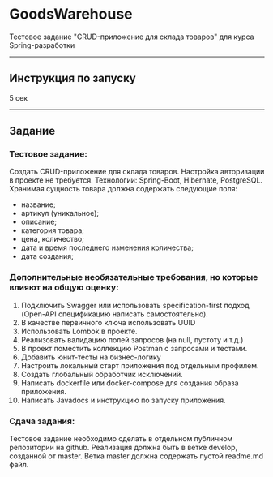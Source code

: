 # GoodsWarehouse

Тестовое задание "CRUD-приложение для склада товаров" для курса Spring-разработки

---

## Инструкция по запуску

5 сек

---

## Задание

### Тестовое задание:

Создать CRUD-приложение для склада товаров. Настройка авторизации в проекте не требуется.
Технологии: Spring-Boot, Hibernate, PostgreSQL.
Хранимая сущность товара должна содержать следующие поля: 
* название;
* артикул (уникальное);
* описание;
* категория товара;
* цена, количество;
* дата и время последнего изменения количества;
* дата создания;

### Дополнительные необязательные требования, но которые влияют на общую оценку:
1. Подключить Swagger или использовать specification-first подход (Open-API спецификацию написать самостоятельно).
2. В качестве первичного ключа использовать UUID
3. Использовать Lombok в проекте.
4. Реализовать валидацию полей запросов (на null, пустоту и т.д.)
5. В проект поместить коллекцию Postman с запросами и тестами.
6. Добавить юнит-тесты на бизнес-логику
7. Настроить локальный старт приложения под отдельным профилем.
8. Создать глобальный обработчик исключений.
9. Написать dockerfile или docker-compose для создания образа приложения.
10. Написать Javadocs и инструкцию по запуску приложения.

### Сдача задания: 

Тестовое задание необходимо сделать в отдельном публичном репозитории на github. Реализация должна быть в ветке develop, созданной от master. Ветка master должна содержать пустой readme.md файл.
